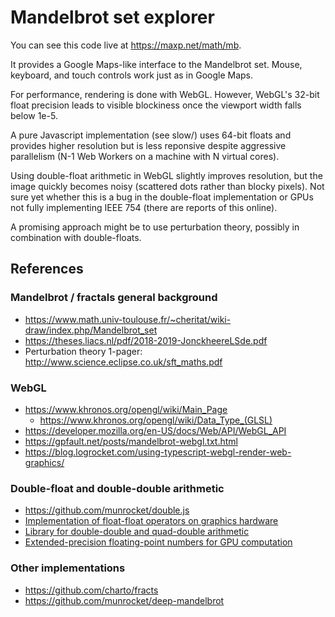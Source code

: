 # Mandelbrot set explorer

You can see this code live at https://maxp.net/math/mb.

It provides a Google Maps-like interface to the Mandelbrot set. Mouse, keyboard, and touch controls work just as in Google Maps.

For performance, rendering is done with WebGL. However, WebGL's 32-bit float precision leads to visible blockiness once the viewport width falls below 1e-5.

A pure Javascript implementation (see slow/) uses 64-bit floats and provides higher resolution but is less reponsive despite aggressive parallelism (N-1 Web Workers on a machine with N virtual cores).

Using double-float arithmetic in WebGL slightly improves resolution, but the image quickly becomes noisy (scattered dots rather than blocky pixels). Not sure yet whether this is a bug in the double-float implementation or GPUs not fully implementing IEEE 754 (there are reports of this online).

A promising approach might be to use perturbation theory, possibly in combination with double-floats.

## References

### Mandelbrot / fractals general background

- https://www.math.univ-toulouse.fr/~cheritat/wiki-draw/index.php/Mandelbrot_set
- https://theses.liacs.nl/pdf/2018-2019-JonckheereLSde.pdf
- Perturbation theory 1-pager: http://www.science.eclipse.co.uk/sft_maths.pdf

### WebGL

- https://www.khronos.org/opengl/wiki/Main_Page
  - https://www.khronos.org/opengl/wiki/Data_Type_(GLSL)
- https://developer.mozilla.org/en-US/docs/Web/API/WebGL_API
- https://gpfault.net/posts/mandelbrot-webgl.txt.html
- https://blog.logrocket.com/using-typescript-webgl-render-web-graphics/

### Double-float and double-double arithmetic

- https://github.com/munrocket/double.js
- [Implementation of float-float operators on graphics hardware](https://hal.science/hal-00021443)
- [Library for double-double and quad-double arithmetic](https://web.mit.edu/tabbott/Public/quaddouble-debian/qd-2.3.4-old/docs/qd.pdf)
- [Extended-precision floating-point numbers for
GPU computation](https://andrewthall.org/papers/df64_qf128.pdf)

### Other implementations

- https://github.com/charto/fracts
- https://github.com/munrocket/deep-mandelbrot
